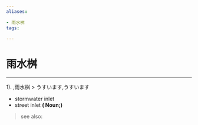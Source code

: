 ```yaml
---
aliases:
    
- 雨水桝
tags:
    
---
```


# 雨水桝
---
1).
,雨水桝 > うすいます,うすいます

- stormwater inlet
- street inlet
**( Noun;)**
> see also: 
            